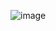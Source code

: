 ![image](https://github.com/romachkuna/turing-machine-simulation-go/assets/95134696/d5bf1dd4-434e-480e-bec4-785d6a99a1ea)
